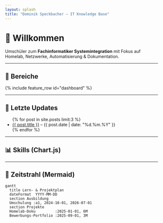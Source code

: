 ```yaml
---
layout: splash
title: "Dominik Speckbacher – IT Knowledge Base"
---
```


# 👋 Willkommen

Umschüler zum **Fachinformatiker Systemintegration** mit Fokus auf Homelab, Netzwerke, Automatisierung & Dokumentation.

---

## 🚀 Bereiche
{% include feature_row id="dashboard" %}

---

## 📝 Letzte Updates
<ul>
  {% for post in site.posts limit:3 %}
    <li><a href="{{ post.url | relative_url }}">{{ post.title }}</a> – {{ post.date | date: "%d.%m.%Y" }}</li>
  {% endfor %}
</ul>

---

## 📊 Skills (Chart.js)
<canvas id="skillsChart" style="max-width:700px; height:360px;"></canvas>
<script>
const ctx = document.getElementById('skillsChart');
new Chart(ctx, {
    type: 'bar',
    data: { labels: ['Python', 'Docker', 'Ansible', 'Networking'],
      datasets: [{ label: 'Lernfortschritt (%)', data: [70, 45, 25, 60] }] },
    options: { scales: { y: { beginAtZero: true } } }
});
</script>

---

## 📅 Zeitstrahl (Mermaid)
```mermaid
gantt
  title Lern- & Projektplan
  dateFormat  YYYY-MM-DD
  section Ausbildung
  Umschulung :a1, 2024-10-01, 2026-07-01
  section Projekte
  Homelab-Doku         :2025-01-01, 6M
  Bewerbungs-Portfolio :2025-09-01, 3M
```
